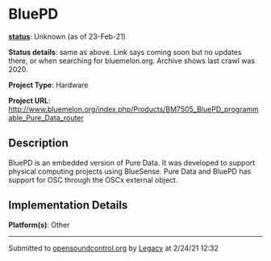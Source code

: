 # BluePD

**[status](../implementation-status.html)**: Unknown (as of 23-Feb-21)

**Status details**: 
same as above. Link says coming soon but no updates there, or when searching for bluemelon.org. Archive shows last crawl was 2020.

**Project Type**: Hardware

**Project URL**: <http://www.bluemelon.org/index.php/Products/BM7505_BluePD_programmable_Pure_Data_router>

## Description

BluePD is an embedded version of Pure Data. It was developed to support physical computing projects using BlueSense. Pure Data and BluePD has support for OSC through the OSCx external object.

## Implementation Details

**Platform(s)**: Other

---
Submitted to [opensoundcontrol.org](https://opensoundcontrol.org) by [Legacy](legacy-site.html) at 2/24/21 12:32
